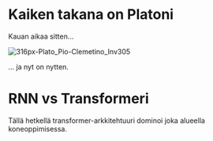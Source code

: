 # Kaiken takana on Platoni

Kauan aikaa sitten...

![316px-Plato_Pio-Clemetino_Inv305](https://github.com/user-attachments/assets/0c5074b5-f57d-4b65-9553-c61deef77103)

... ja nyt on nytten.

# RNN vs Transformeri

Tällä hetkellä transformer-arkkitehtuuri dominoi joka alueella koneoppimisessa. 
